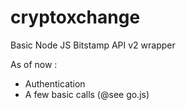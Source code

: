 # cryptoxchange

Basic Node JS Bitstamp API v2 wrapper

As of now :
- Authentication
- A few basic calls (@see go.js)

